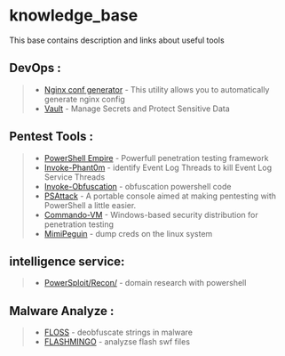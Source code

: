 # knowledge_base
This base contains description and links about useful tools

## DevOps :

> - [Nginx conf generator](https://github.com/valentinxxx/nginxconfig.io) - This utility allows you to automatically generate nginx config
> - [Vault](https://www.vaultproject.io/) - Manage Secrets and Protect Sensitive Data

## Pentest Tools :

> - [PowerShell Empire](https://github.com/EmpireProject/Empire) - Powerfull penetration testing framework
> - [Invoke-Phant0m](https://github.com/hlldz/Invoke-Phant0m) - identify Event Log Threads to kill Event Log Service Threads
> - [Invoke-Obfuscation](https://github.com/danielbohannon/Invoke-Obfuscation) - obfuscation powershell code
> - [PSAttack](https://github.com/jaredhaight/PSAttack) - A portable console aimed at making pentesting with PowerShell a little easier.
> - [Commando-VM](https://github.com/fireeye/commando-vm) - Windows-based security distribution for penetration testing
> - [MimiPeguin](https://github.com/huntergregal/mimipenguin) - dump creds on the linux system


## intelligence service:

> - [PowerSploit/Recon/](https://github.com/PowerShellMafia/PowerSploit/tree/dev/Recon) - domain research with powershell


## Malware Analyze :

> - [FLOSS](https://github.com/fireeye/flare-floss) - deobfuscate strings in malware
> - [FLASHMINGO](https://github.com/fireeye/flashmingo) - analyzse flash swf files
